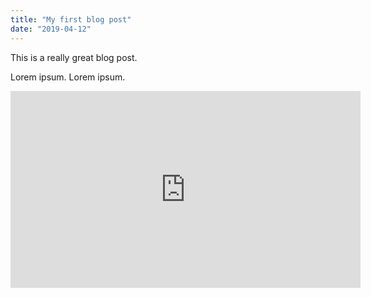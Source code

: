 ```yaml
---
title: "My first blog post"
date: "2019-04-12"
---
```


This is a really great blog post.

Lorem ipsum. Lorem ipsum.

<iframe width="560" height="315" src="https://www.youtube.com/embed/4n0xNbfJLR8" frameborder="0" allowfullscreen></iframe>